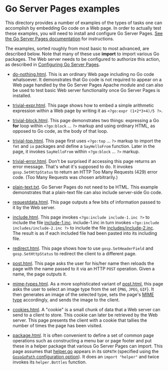 Go Server Pages examples
========================

This directory provides a number of examples of the types of tasks one can accomplish by embedding Go code on a Web page.  In order to actually test these examples, you will need to install and configure Go Server Pages.  [See the Go Server Pages documentation](https://spakin.github.io/gosp) for instructions.

The examples, sorted roughly from most basic to most advanced, are described below.  Note that many of these use **import** to import various Go packages.  The Web server needs to be configured to authorize this action, as described in [Configuring Go Server Pages](https://spakin.github.io/gosp/configure.md).

* [do-nothing.html](do-nothing.html).  This is an ordinary Web page including no Go code whatsoever.  It demonstrates that Go code is not required to appear on a Web page handled by the Go Server Pages Apache module and can also be used to test basic Web server functionality once Go Server Pages is installed.

* [trivial-expr.html](trivial-expr.html).  This page shows how to embed a simple arithmetic expression within a Web page by writing it as `<?go:expr (1+2*3+4)/5 ?>`.

* [trivial-block.html](trivial-block.html).  This page demonstrates two things: expressing a Go **for** loop within `<?go:block` … `?>` markup and using ordinary HTML, as opposed to Go code, as the body of that loop.

* [trivial-top.html](trivial-top.html).  This page first uses `<?go:top` … `?>` markup to import the `fmt` and `io` packages and define a `SayHelloFrom` function.  Later in the page, it invokes `SayHelloFrom` within `<?go:block` … `?>` markup.

* [trivial-error.html](trivial-error.html).  Don't be surprised if accessing this page returns an error message.  That's what it's supposed to do.  It invokes `gosp.SetHttpStatus` to return an HTTP Too Many Requests (429) error code.  (Too Many Requests was chosen arbitrarily.)

* [plain-text.txt](plain-text.txt).  Go Server Pages do not need to be HTML.  This example demonstrates that a plain-text file can also include server-side Go code.

* [requestdata.html](requestdata.html).  This page outputs a few bits of information passed to it by the Web server.

* [include.html](include.html).  This page invokes `<?go:include include-1.inc ?>` to include the file [include-1.inc](include-1.inc).  include-1.inc in turn invokes `<?go:include includes/include-2.inc ?>` to include the file [includes/include-2.inc](includes/include-2.inc).  The result is as if each included file had been pasted into its including file.

* [redirect.html](redirect.html).  This page shows how to use `gosp.SetHeaderField` and `gosp.SetHttpStatus` to redirect the client to a different page.

* [post.html](post.html).  This page asks the user for his/her name then reloads the page with the name passed to it via an HTTP `POST` operation.  Given a name, the page outputs it.

* [mime-types.html](mime-types.html).  As a more sophisticated variant of [post.html](post.html), this page asks the user to select an image type from the set {`PNG`, `JPEG`, `GIF`}.  It then generates an image of the selected type, sets the page's [MIME type](https://en.wikipedia.org/wiki/Media_type) accordingly, and sends the image to the client.

* [cookies.html](cookies-types.html).  A "cookie" is a small chunk of data that a Web server can send to a client to store.  This cookie can later be retrieved by the Web server.  This page presents the client with a cookie that tallies the number of times the page has been visited.

* [package.html](package.html).  It is often convenient to define a set of common page operations such as constructing a menu bar or page footer and put these in a helper package that various Go Server Pages can import.  This page assumes that [helper.go](helper.go) appears in its `GOPATH` (specified using the [`GospGoPath` configuration option](https://spakin.github.io/gosp/configure.md)).  It does an `import "helper"` and twice invokes its `helper.Bottles` function.
